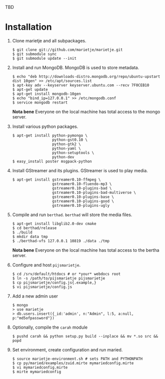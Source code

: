 TBD

Installation
============

1.  Clone marietje and all subpackages.
   
    ```
    $ git clone git://github.com/marietje/marietje.git
    $ git submodule sync
    $ git submodule update --init
    ```
   
2.  Install and run MongoDB.  MongoDB is used to store metadata.
   
    ```
    $ echo "deb http://downloads-distro.mongodb.org/repo/ubuntu-upstart dist 10gen" >> /etc/apt/sources.list
    $ apt-key adv --keyserver keyserver.ubuntu.com --recv 7F0CEB10
    $ apt-get update
    $ apt-get install mongodb-10gen
    $ echo "bind_ip=127.0.0.1" >> /etc/mongodb.conf
    $ service mongodb restart
    ```
    
    **Nota bene** Everyone on the local machine has total access to the
    mongo server.
   
3.  Install various python packages.
   
    ```
    $ apt-get install python-pymongo \
                      python-gst0.10 \
                      python-gtk2 \
                      python-yaml \
                      python-setuptools \
                      python-dev
    $ easy_install poster msgpack-python
    ```

4.  Install GStreamer and its plugins. GStreamer is used to play media.
   
    ```
    $ apt-get install gstreamer0.10-ffmpeg \
                      gstreamer0.10-fluendo-mp3 \
                      gstreamer0.10-plugins-bad \
                      gstreamer0.10-plugins-bad-multiverse \
                      gstreamer0.10-plugins-base \
                      gstreamer0.10-plugins-good \
                      gstreamer0.10-plugins-ugly
    ```

5.  Compile and run `berthad`.  `berthad` will store the media files.
    
    ```
    $ apt-get install libglib2.0-dev cmake
    $ cd berthad/release
    $ ./build
    $ mkdir data tmp
    $ ./berthad-vfs 127.0.0.1 10819 ./data ./tmp
    ```
    
    **Nota bene** Everyone on the local machine has total access to the
    bertha server.
    
6.  Configure and host `pijsmarietje`.
   
    ```
    $ cd /srv/default/htdocs # or *your* webdocs root
    $ ln -s /path/to/pijsmarietje pijsmarietje
    $ cp pijsmarietje/config.js{.example,}
    $ vi pijsmarietje/config.js
    ```
    
7.  Add a new admin user
    
    ```
    $ mongo
    > use marietje
    > db.users.insert({_id:'admin', n:"Admin", l:5, a:null, p:"md5ofpassword"})
    ```

8.  Optionally, compile the `carah` module

    ```
    $ pushd carah && python setup.py build --inplace && mv *.so src && popd
    ```
    
9.  Set environment, create configuration and run maried. 
    
    ```
    $ source marietje-environment.sh # sets PATH and PYTHONPATH
    $ cp py/maried/examples/zuid.mirte mymariedconfig.mirte
    $ vi mymariedconfig.mirte
    $ mirte mymariedconfig
    ```
